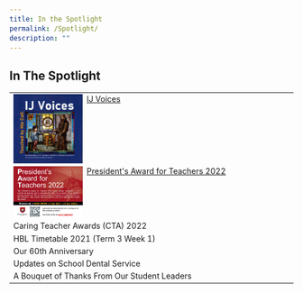 ```yaml
---
title: In the Spotlight
permalink: /Spotlight/
description: ""
---
```

## In The Spotlight

|                                              |
|----------------------------------------------|
| <img style="width: 25%;" src="/images/IJ%20Voices.png" align = "left" />&nbsp; [IJ Voices](/in-the-spotlight/permalink/)                                   |
| <img style="width: 25%;" src="/images/President'sAward.jpeg" align = "left" />&nbsp; [President's Award for Teachers 2022](/in-the-spotlight/permalink/)          |
| Caring Teacher Awards (CTA) 2022             |
| HBL Timetable 2021 (Term 3 Week 1)           |
| Our 60th Anniversary                         |
| Updates on School Dental Service             |
| A Bouquet of Thanks From Our Student Leaders |

